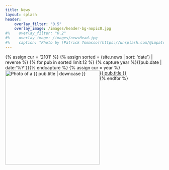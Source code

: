 ```yaml
---
title: News
layout: splash
header:
    overlay_filter: "0.5"
    overlay_image: /images/header-bg-nopic0.jpg
#%    overlay_filter: "0.2"
#%    overlay_image: /images/newsHead.jpg
#%    caption: "Photo by [Patrick Tomasso](https://unsplash.com/@impatrickt?utm_source=unsplash&utm_medium=referral&utm_content=creditCopyText) on [Unsplash](https://unsplash.com/s/photos/pages?utm_source=unsplash&utm_medium=referral&utm_content=creditCopyText)"
---
```


<div>
{% assign cur = '2101' %}
{% assign sorted = (site.news | sort: 'date') | reverse %}
{% for pub in sorted limit:12 %}
{% capture year %}{{pub.date | date:'%Y'}}{% endcapture %}
{% assign cur = year %}
    <div class="grid-item">
    <a href = "{{ pub.picture }}"> <img src="{{ pub.picture }}" alt="Photo of a {{ pub.title | downcase }}" style="float:left;width:300px;"> </a>
    <a href="{{ pub.link }}">{{ pub.title }}</a>    
    </div>
{% endfor %}

</div>
